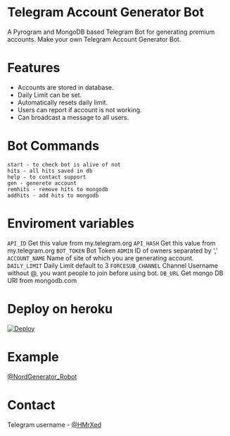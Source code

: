 # Telegram Account Generator Bot

A Pyrogram and MongoDB based Telegram Bot for generating premium accounts. Make your own Telegram Account Generator Bot.

# Features
* Accounts are stored in database.
* Daily Limit can be set.
* Automatically resets daily limit.
* Users can report if account is not working.
* Can broadcast a message to all users.
  
# Bot Commands
```
start - to check bot is alive of not
hits - all hits saved in db
help - to contact support
gen - generete account
remhits - remove hits to mongodb
addhits - add hits to mongodb 
```

# Enviroment variables
`API_ID` Get this value from my.telegram.org
`API_HASH` Get this value from my.telegram.org
`BOT_TOKEN` Bot Token
`ADMIN` ID of owners separated by ','
`ACCOUNT_NAME` Name of site of which you are generating account.
`DAILY_LIMIT` Daily Limit default to 3
`FORCESUB_CHANNEL` Channel Username without @, you want people to join before using bot.
`DB_URL` Get mongo DB URI from mongodb.com

# Deploy on heroku

[![Deploy](https://www.herokucdn.com/deploy/button.svg)](https://heroku.com/deploy?template=https://github.com/XSmitX/Telegram-Account-Generator-Bot/)

# Example

[@NordGenerator_Robot](https://telegram.me/NordGenerator_Robot)

# Contact
Telegram username - [@HMrXed](https://t.me/mrxed)
